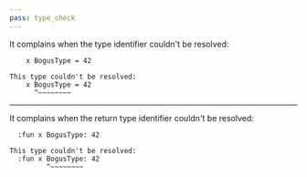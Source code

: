 ```yaml
---
pass: type_check
---
```


It complains when the type identifier couldn't be resolved:

```savi
    x BogusType = 42
```
```error
This type couldn't be resolved:
    x BogusType = 42
      ^~~~~~~~~
```

---

It complains when the return type identifier couldn't be resolved:

```savi
  :fun x BogusType: 42
```
```error
This type couldn't be resolved:
  :fun x BogusType: 42
         ^~~~~~~~~
```
